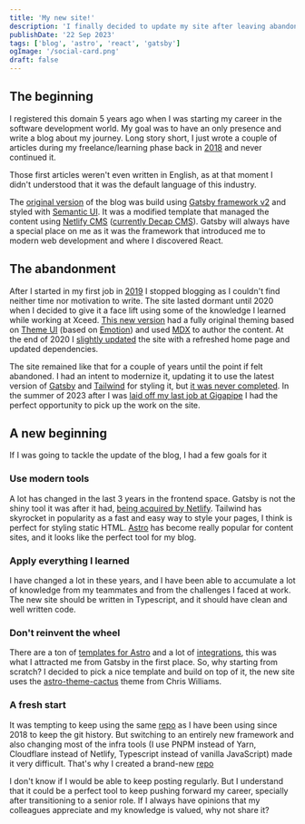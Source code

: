 ```yaml
---
title: 'My new site!'
description: 'I finally decided to update my site after leaving abandonded for 3 years 😅'
publishDate: '22 Sep 2023'
tags: ['blog', 'astro', 'react', 'gatsby']
ogImage: '/social-card.png'
draft: false
---
```


## The beginning

I registered this domain 5 years ago when I was starting my career in the software development world. My goal was to have an only presence and write a blog about my journey. Long story short, I just wrote a couple of articles during my freelance/learning phase back in [2018](https://oriolcastro.me/timeline#2018) and never continued it.

Those first articles weren't even written in English, as at that moment I didn't understood that it was the default language of this industry.

The [original version](https://github.com/oriolcastro/oriolcastro.me-v3/releases/tag/v2.0.0) of the blog was build using [Gatsby framework v2](https://v2.gatsbyjs.com/) and styled with [Semantic UI](https://semantic-ui.com/). It was a modified template that managed the content using [Netlify CMS](https://v1.netlifycms.org/) ([currently Decap CMS](https://www.netlify.com/blog/netlify-cms-to-become-decap-cms/)). Gatsby will always have a special place on me as it was the framework that introduced me to modern web development and where I discovered React.

## The abandonment

After I started in my first job in [2019](https://oriolcastro.me/timeline#2019) I stopped blogging as I couldn't find neither time nor motivation to write. The site lasted dormant until 2020 when I decided to give it a face lift using some of the knowledge I learned while working at Xceed. [This new version](https://github.com/oriolcastro/oriolcastro.me-v3/releases/tag/v3.0.0) had a fully original theming based on [Theme UI](https://theme-ui.com/) (based on [Emotion](https://emotion.sh/)) and used [MDX](https://v1.mdxjs.com/) to author the content. At the end of 2020 I [slightly updated](https://github.com/oriolcastro/oriolcastro.me-v3/releases/tag/v3.1.0) the site with a refreshed home page and updated dependencies.

The site remained like that for a couple of years until the point if felt abandoned. I had an intent to modernize it, updating it to use the latest version of [Gatsby](https://v4.gatsbyjs.com/docs/) and [Tailwind](https://tailwindcss.com/) for styling it, but [it was never completed](https://github.com/oriolcastro/oriolcastro.me-v3/commits/feature/switch-to-tailwind). In the summer of 2023 after I was [laid off my last job at Gigapipe](https://oriolcastro.me/timeline#2023) I had the perfect opportunity to pick up the work on the site.

## A new beginning

If I was going to tackle the update of the blog, I had a few goals for it

### Use modern tools

A lot has changed in the last 3 years in the frontend space. Gatsby is not the shiny tool it was after it had, [being acquired by Netlify](https://www.netlify.com/press/netlify-acquires-gatsby-inc-to-accelerate-adoption-of-composable-web-architectures/). Tailwind has skyrocket in popularity as a fast and easy way to style your pages, I think is perfect for styling static HTML. [Astro](https://astro.build/) has become really popular for content sites, and it looks like the perfect tool for my blog.

### Apply everything I learned

I have changed a lot in these years, and I have been able to accumulate a lot of knowledge from my teammates and from the challenges I faced at work. The new site should be written in Typescript, and it should have clean and well written code.

### Don't reinvent the wheel

There are a ton of [templates for Astro](https://astro.build/themes/) and a lot of [integrations](https://astro.build/integrations/), this was what I attracted me from Gatsby in the first place. So, why starting from scratch? I decided to pick a nice template and build on top of it, the new site uses the [astro-theme-cactus](https://github.com/chrismwilliams/astro-theme-cactus) theme from Chris Williams.

### A fresh start

It was tempting to keep using the same [repo](https://github.com/oriolcastro/oriolcastro.me-v3) as I have been using since 2018 to keep the git history. But switching to an entirely new framework and also changing most of the infra tools (I use PNPM instead of Yarn, Cloudflare instead of Netlify, Typescript instead of vanilla JavaScript) made it very difficult. That's why I created a brand-new [repo](https://github.com/oriolcastro/oriolcastro.me-v4)

I don't know if I would be able to keep posting regularly. But I understand that it could be a perfect tool to keep pushing forward my career, specially after transitioning to a senior role. If I always have opinions that my colleagues appreciate and my knowledge is valued, why not share it?
